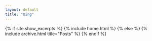 ```yaml
---
layout: default
title: "Qing"
---
```


{% if site.show_excerpts %}
  {% include home.html %}
{% else %}
  {% include archive.html title="Posts" %}
{% endif %}
